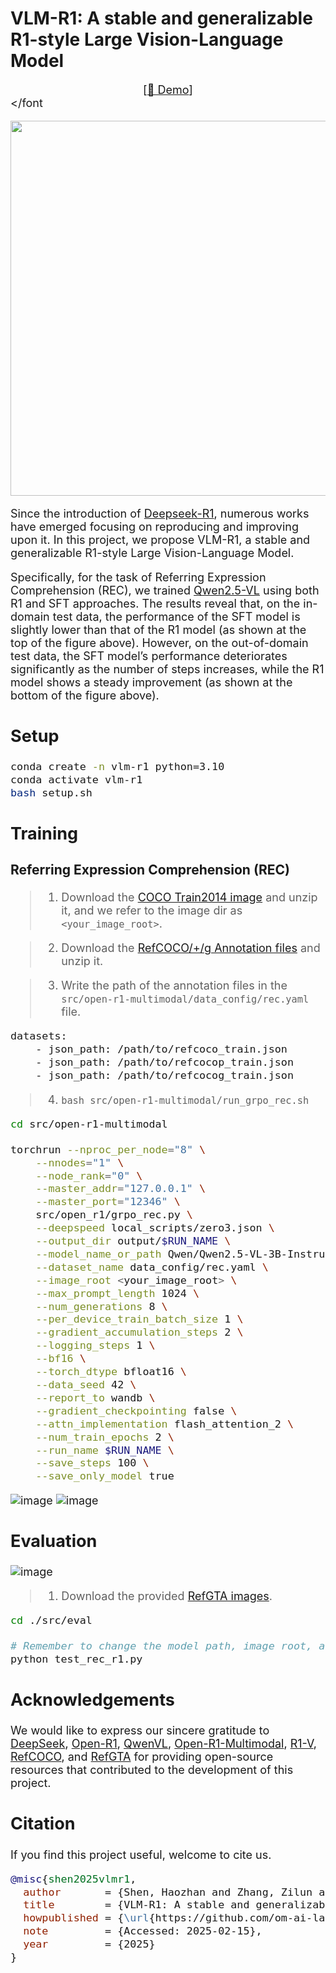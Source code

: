 # VLM-R1: A stable and generalizable R1-style Large Vision-Language Model
<font size=4><div align='center' > [[🤗 Demo](https://huggingface.co/spaces/omlab/VLM-R1-Referral-Expression)] </div></font

<img src="./assets/performance.png" width="600"/>

Since the introduction of [Deepseek-R1](https://github.com/deepseek-ai/DeepSeek-R1), numerous works have emerged focusing on reproducing and improving upon it. In this project, we propose VLM-R1, a stable and generalizable R1-style Large Vision-Language Model. 

Specifically, for the task of Referring Expression Comprehension (REC), we trained [Qwen2.5-VL](https://github.com/QwenLM/Qwen2.5-VL) using both R1 and SFT approaches. The results reveal that, on the in-domain test data, the performance of the SFT model is slightly lower than that of the R1 model (as shown at the top of the figure above). However, on the out-of-domain test data, the SFT model’s performance deteriorates significantly as the number of steps increases, while the R1 model shows a steady improvement (as shown at the bottom of the figure above).


## Setup

```bash
conda create -n vlm-r1 python=3.10
conda activate vlm-r1
bash setup.sh
```

## Training

### Referring Expression Comprehension (REC)

> 1. Download the [COCO Train2014 image](http://images.cocodataset.org/zips/train2014.zip) and unzip it, and we refer to the image dir as `<your_image_root>`.

> 2. Download the [RefCOCO/+/g Annotation files](https://huggingface.co/datasets/omlab/VLM-R1/resolve/main/rec_jsons_processed.zip) and unzip it.

> 3. Write the path of the annotation files in the `src/open-r1-multimodal/data_config/rec.yaml` file.
```bash
datasets:
    - json_path: /path/to/refcoco_train.json
    - json_path: /path/to/refcocop_train.json
    - json_path: /path/to/refcocog_train.json
```

> 4. ```bash src/open-r1-multimodal/run_grpo_rec.sh```

```bash
cd src/open-r1-multimodal

torchrun --nproc_per_node="8" \
    --nnodes="1" \
    --node_rank="0" \
    --master_addr="127.0.0.1" \
    --master_port="12346" \
    src/open_r1/grpo_rec.py \
    --deepspeed local_scripts/zero3.json \
    --output_dir output/$RUN_NAME \
    --model_name_or_path Qwen/Qwen2.5-VL-3B-Instruct \
    --dataset_name data_config/rec.yaml \
    --image_root <your_image_root> \
    --max_prompt_length 1024 \
    --num_generations 8 \
    --per_device_train_batch_size 1 \
    --gradient_accumulation_steps 2 \
    --logging_steps 1 \
    --bf16 \
    --torch_dtype bfloat16 \
    --data_seed 42 \
    --report_to wandb \
    --gradient_checkpointing false \
    --attn_implementation flash_attention_2 \
    --num_train_epochs 2 \
    --run_name $RUN_NAME \
    --save_steps 100 \
    --save_only_model true
```
![image](./assets/iou.jpg)
![image](./assets/wandb.jpg)

## Evaluation

![image](./assets/data.png)

> 1. Download the provided [RefGTA images](https://huggingface.co/datasets/omlab/VLM-R1/resolve/main/refgta.zip).
```bash
cd ./src/eval

# Remember to change the model path, image root, and annotation path in the script
python test_rec_r1.py 
```

## Acknowledgements

We would like to express our sincere gratitude to [DeepSeek](https://github.com/deepseek-ai/DeepSeek-R1), [Open-R1](https://github.com/huggingface/open-r1), [QwenVL](https://github.com/QwenLM/Qwen2.5-VL), [Open-R1-Multimodal](https://github.com/EvolvingLMMs-Lab/open-r1-multimodal), [R1-V](https://github.com/Deep-Agent/R1-V), [RefCOCO](https://github.com/lichengunc/refer), and [RefGTA](https://github.com/mikittt/easy-to-understand-REG/tree/master/pyutils/refer2) for providing open-source resources that contributed to the development of this project.



## Citation
If you find this project useful, welcome to cite us.
```bib
@misc{shen2025vlmr1,
  author       = {Shen, Haozhan and Zhang, Zilun and Zhang, Qianqian and Xu, Ruochen and Zhao, Tiancheng},
  title        = {VLM-R1: A stable and generalizable R1-style Large Vision-Language Model},
  howpublished = {\url{https://github.com/om-ai-lab/VLM-R1}},
  note         = {Accessed: 2025-02-15},
  year         = {2025}
}
```
